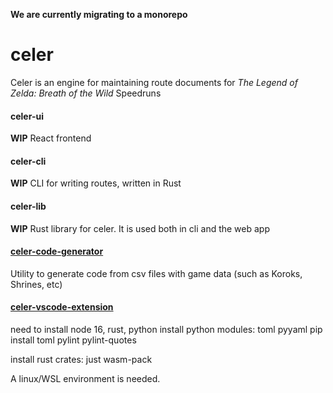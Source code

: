 **We are currently migrating to a monorepo**

# celer
Celer is an engine for maintaining route documents for *The Legend of Zelda: Breath of the Wild* Speedruns

#### celer-ui
**WIP** React frontend

#### celer-cli
**WIP** CLI for writing routes, written in Rust

#### celer-lib
**WIP** Rust library for celer. It is used both in cli and the web app

#### [celer-code-generator](https://github.com/iTNTPiston/celer/tree/main/packages/celer-code-generator)

Utility to generate code from csv files with game data (such as Koroks, Shrines, etc)

#### [celer-vscode-extension](https://github.com/iTNTPiston/celer/tree/main/packages/celer-vscode-extension)

need to install node 16, rust, python
install python modules:
toml
pyyaml
pip install toml
pylint
pylint-quotes

install rust crates:
just
wasm-pack

A linux/WSL environment is needed.

